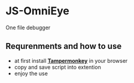 # JS-OmniEye
One file debugger

## Requrenments and how to use
- at first install [**Tampermonkey**](https://www.tampermonkey.net/) in your browser
- copy and save script into extention
- enjoy the use


